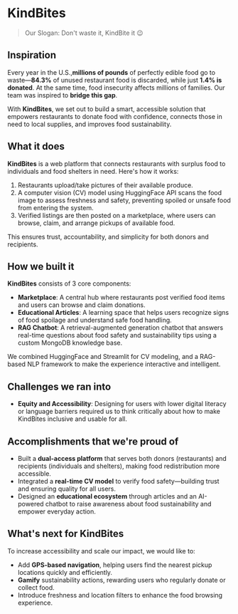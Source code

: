 # KindBites
> Our Slogan: Don't waste it, KindBite it 😉

## Inspiration
Every year in the U.S.,**millions of pounds** of perfectly edible food go to waste—**84.3%** of unused restaurant food is discarded, while just **1.4% is donated**. At the same time, food insecurity affects millions of families. Our team was inspired to **bridge this gap**. 

With **KindBites**, we set out to build a smart, accessible solution that empowers restaurants to donate food with confidence, connects those in need to local supplies, and improves food sustainability.

## What it does
**KindBites** is a web platform that connects restaurants with surplus food to individuals and food shelters in need. Here's how it works:

1. Restaurants upload/take pictures of their available produce.
2. A computer vision (CV) model using HuggingFace API scans the food image to assess freshness and safety, preventing spoiled or unsafe food from entering the system.
3. Verified listings are then posted on a marketplace, where users can browse, claim, and arrange pickups of available food.

This ensures trust, accountability, and simplicity for both donors and recipients. 

## How we built it
**KindBites** consists of 3 core components:
- **Marketplace**: A central hub where restaurants post verified food items and users can browse and claim donations.
- **Educational Articles**: A learning space that helps users recognize signs of food spoilage and understand safe food handling.
- **RAG Chatbot**: A retrieval-augmented generation chatbot that answers real-time questions about food safety and sustainability tips using a custom MongoDB knowledge base.

We combined HuggingFace and Streamlit for CV modeling, and a RAG-based NLP framework to make the experience interactive and intelligent.

## Challenges we ran into
- **Equity and Accessibility**: Designing for users with lower digital literacy or language barriers required us to think critically about how to make KindBites inclusive and usable for all.

## Accomplishments that we're proud of
- Built a **dual-access platform** that serves both donors (restaurants) and recipients (individuals and shelters), making food redistribution more accessible.
- Integrated a **real-time CV model** to verify food safety—building trust and ensuring quality for all users.
- Designed an **educational ecosystem** through articles and an AI-powered chatbot to raise awareness about food sustainability and empower everyday action.

## What's next for KindBites
To increase accessibility and scale our impact, we would like to:
- Add **GPS-based navigation**, helping users find the nearest pickup locations quickly and efficiently.
- **Gamify** sustainability actions, rewarding users who regularly donate or collect food.
- Introduce freshness and location filters to enhance the food browsing experience.